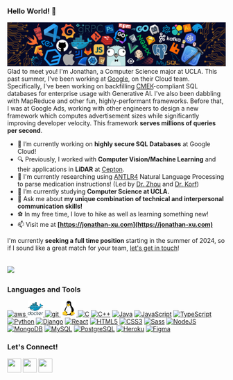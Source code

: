 ### Hello World! 👋
![](assets/header.png)
Glad to meet you! I'm Jonathan, a Computer Science major at UCLA. This past summer, I've been working at [Google](https://about.google), on their Cloud team. Specifically, I've been working on backfilling [CMEK](https://cloud.google.com/kms/docs/cmek)-compliant SQL databases for enterprise usage with Generative AI. I've also been dabbling with MapReduce and other fun, highly-performant frameworks. Before that, I was at Google Ads, working with other engineers to design a new framework which computes advertisement sizes while significantly improving developer velocity. This framework **serves millions of queries per second**.

- 🔭 I’m currently working on **highly secure SQL Databases** at Google Cloud!
- 🔍 Previously, I worked with **Computer Vision/Machine Learning** and their applications in **LiDAR** at [Cepton](https://cepton.com).
- 🔬 I'm currently researching using [ANTLR4](https://github.com/antlr/antlr4) Natural Language Processing to parse medication instructions! (Led by [Dr. Zhou](https://www.uclahealth.org/providers/li-zhou) and [Dr. Korf](https://web.cs.ucla.edu/~korf/))
- 🌱 I’m currently studying **Computer Science at UCLA.**
- 💬 Ask me about **my unique combination of technical and interpersonal communication skills!**
- ⚽ In my free time, I love to hike as well as learning something new!
- 📫 Visit me at **[https://jonathan-xu.com](https://jonathan-xu.com)**

I'm currently **seeking a full time position** starting in the summer of 2024, so if I sound like a great match for your team, [let's get in touch](https://jonathan-xu.com/#contact)!

<a href="https://www.github.com/ViciousCupcake" target="_blank" rel="noreferrer"><img
        src="https://img.shields.io/github/followers/ViciousCupcake?logo=github&style=for-the-badge&color=0891b2&labelColor=1c1917"></img></a>
---
<h3>Languages and Tools</h3>

<p align="left">
    <a href="https://aws.amazon.com" target="_blank"> <img src="https://a0.awsstatic.com/libra-css/images/logos/aws_smile-header-desktop-en-white_59x35@2x.png" alt="aws" width="36" /> </a>
    <a href="https://www.docker.com/" target="_blank"> <img src="https://raw.githubusercontent.com/devicons/devicon/master/icons/docker/docker-original-wordmark.svg" alt="docker" width="36" height="36" /> </a>
    <a href="https://git-scm.com/" target="_blank"> <img src="https://www.vectorlogo.zone/logos/git-scm/git-scm-icon.svg" alt="git" width="36" height="36" /> </a>
    <a href="https://www.linux.org/" target="_blank"> <img src="https://raw.githubusercontent.com/devicons/devicon/master/icons/linux/linux-original.svg" alt="linux" width="36" height="36" /> </a>
    <a href="https://docs.microsoft.com/en-us/cpp/?view=msvc-170" target="_blank" rel="noreferrer"><img
            src="https://raw.githubusercontent.com/danielcranney/readme-generator/main/public/icons/skills/c-colored.svg"
            width="36" height="36" alt="C" /></a>
    <a href="https://docs.microsoft.com/en-us/cpp/?view=msvc-170" target="_blank" rel="noreferrer"><img
            src="https://raw.githubusercontent.com/danielcranney/readme-generator/main/public/icons/skills/cplusplus-colored.svg"
            width="36" height="36" alt="C++" /></a>
    <a href="https://www.oracle.com/java/" target="_blank" rel="noreferrer"><img
            src="https://raw.githubusercontent.com/danielcranney/readme-generator/main/public/icons/skills/java-colored.svg"
            width="36" height="36" alt="Java" /></a>
    <a href="https://developer.mozilla.org/en-US/docs/Web/JavaScript" target="_blank" rel="noreferrer"><img
            src="https://raw.githubusercontent.com/danielcranney/readme-generator/main/public/icons/skills/javascript-colored.svg"
            width="36" height="36" alt="JavaScript" /></a>
    <a href="https://www.typescriptlang.org/" target="_blank" rel="noreferrer"><img
            src="https://raw.githubusercontent.com/danielcranney/readme-generator/main/public/icons/skills/typescript-colored.svg"
            width="36" height="36" alt="TypeScript" /></a>
    <a href="https://www.python.org/" target="_blank" rel="noreferrer"><img
            src="https://raw.githubusercontent.com/danielcranney/readme-generator/main/public/icons/skills/python-colored.svg"
            width="36" height="36" alt="Python" /></a>
    <a href="https://www.djangoproject.com/" target="_blank" rel="noreferrer"><img
            src="https://raw.githubusercontent.com/danielcranney/readme-generator/main/public/icons/skills/django-colored.svg"
            width="36" height="36" alt="Django" /></a>
    <a href="https://reactjs.org/" target="_blank" rel="noreferrer"><img
            src="https://raw.githubusercontent.com/danielcranney/readme-generator/main/public/icons/skills/react-colored.svg"
            width="36" height="36" alt="React" /></a>
    <a href="https://developer.mozilla.org/en-US/docs/Glossary/HTML5" target="_blank" rel="noreferrer"><img
            src="https://raw.githubusercontent.com/danielcranney/readme-generator/main/public/icons/skills/html5-colored.svg"
            width="36" height="36" alt="HTML5" /></a>
    <a href="https://www.w3.org/TR/CSS/#css" target="_blank" rel="noreferrer"><img
            src="https://raw.githubusercontent.com/danielcranney/readme-generator/main/public/icons/skills/css3-colored.svg"
            width="36" height="36" alt="CSS3" /></a>
    <a href="https://sass-lang.com/" target="_blank" rel="noreferrer"><img
            src="https://raw.githubusercontent.com/danielcranney/readme-generator/main/public/icons/skills/sass-colored.svg"
            width="36" height="36" alt="Sass" /></a>
    <a href="https://nodejs.org/en/" target="_blank" rel="noreferrer"><img
            src="https://raw.githubusercontent.com/danielcranney/readme-generator/main/public/icons/skills/nodejs-colored.svg"
            width="36" height="36" alt="NodeJS" /></a>
    <a href="https://www.mongodb.com/" target="_blank" rel="noreferrer"><img
            src="https://raw.githubusercontent.com/danielcranney/readme-generator/main/public/icons/skills/mongodb-colored.svg"
            width="36" height="36" alt="MongoDB" /></a>
    <a href="https://www.mysql.com/" target="_blank" rel="noreferrer"><img
            src="https://raw.githubusercontent.com/danielcranney/readme-generator/main/public/icons/skills/mysql-colored.svg"
            width="36" height="36" alt="MySQL" /></a>
    <a href="https://www.postgresql.org/" target="_blank" rel="noreferrer"><img
            src="https://raw.githubusercontent.com/danielcranney/readme-generator/main/public/icons/skills/postgresql-colored.svg"
            width="36" height="36" alt="PostgreSQL" /></a>
    <a href="https://www.heroku.com/" target="_blank" rel="noreferrer"><img
            src="https://raw.githubusercontent.com/danielcranney/readme-generator/main/public/icons/skills/heroku-colored.svg"
            width="36" height="36" alt="Heroku" /></a>
    <a href="https://www.figma.com/" target="_blank" rel="noreferrer"><img
            src="https://raw.githubusercontent.com/danielcranney/readme-generator/main/public/icons/skills/figma-colored.svg"
            width="36" height="36" alt="Figma" /></a>
</p>
<h3>Let's Connect!</h3>
<p align="left">
    <a href="https://www.github.com/ViciousCupcake" target="_blank" rel="noreferrer"><img
            src="https://www.iconsdb.com/icons/preview/white/github-11-xxl.png"
            width="32" height="32" /></a>
    <a href="https://www.linkedin.com/in/xujonathan" target="_blank" rel="noreferrer"><img
            src="https://upload.wikimedia.org/wikipedia/commons/c/ca/LinkedIn_logo_initials.png"
            width="32" height="32" /></a>
    <a href="https://jonathan-xu.com" target="_blank" rel="noreferrer"><img
            src="https://jonathan-xu.com/images/favicon/apple-icon.png"
            width="32" height="32" /></a>

</p>
<!--
<h3>Badges</h3>
<p align="center">
<a href="http://www.github.com/ViciousCupcake"><img
src="https://github-readme-stats.vercel.app/api?username=ViciousCupcake&show_icons=true&hide=stars,contribs&count_private=true&title_color=0891b2&text_color=ffffff&icon_color=0891b2&bg_color=1c1917&hide_border=true&show_icons=true"
alt="ViciousCupcake's GitHub stats" /></a>
<br>
<a href="http://www.github.com/ViciousCupcake"><img
src="https://github-readme-streak-stats.herokuapp.com/?user=ViciousCupcake&stroke=ffffff&background=1c1917&ring=0891b2&fire=0891b2&currStreakNum=ffffff&currStreakLabel=0891b2&sideNums=ffffff&sideLabels=ffffff&dates=ffffff&hide_border=true" /></a>
</p>-->
